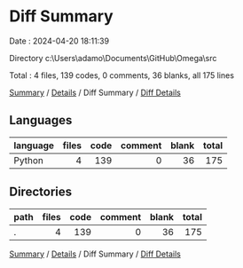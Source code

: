 # Diff Summary

Date : 2024-04-20 18:11:39

Directory c:\\Users\\adamo\\Documents\\GitHub\\Omega\\src

Total : 4 files,  139 codes, 0 comments, 36 blanks, all 175 lines

[Summary](results.md) / [Details](details.md) / Diff Summary / [Diff Details](diff-details.md)

## Languages
| language | files | code | comment | blank | total |
| :--- | ---: | ---: | ---: | ---: | ---: |
| Python | 4 | 139 | 0 | 36 | 175 |

## Directories
| path | files | code | comment | blank | total |
| :--- | ---: | ---: | ---: | ---: | ---: |
| . | 4 | 139 | 0 | 36 | 175 |

[Summary](results.md) / [Details](details.md) / Diff Summary / [Diff Details](diff-details.md)